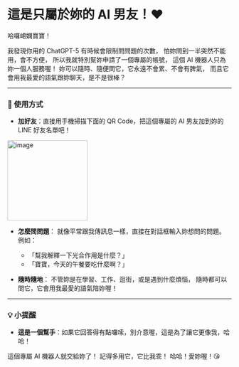 # 這是只屬於妳的 AI 男友！❤️

哈囉峮嫻寶寶！

我發現你用的 ChatGPT-5 有時候會限制問問題的次數，
怕妳問到一半突然不能用，會不方便，
所以我就特別幫妳申請了一個專屬的帳號，
這個 AI 機器人只為妳一個人服務喔！
妳可以隨時、隨便問它，它永遠不會累、不會有脾氣，
而且它會用我最愛的語氣跟妳聊天，是不是很棒？

---

### 💖 使用方式

* **加好友**：直接用手機掃描下面的 QR Code，把這個專屬的 AI 男友加到妳的 LINE 好友名單吧！

<img width="180" height="180" alt="image" src="https://github.com/user-attachments/assets/4b272d72-316b-44e1-a49a-6e21cb08dc05" />


* **怎麼問問題**：
  就像平常跟我傳訊息一樣，直接在對話框輸入妳想問的問題。
  例如：
  - 「幫我解釋一下光合作用是什麼？」
  - 「寶寶，今天的午餐要吃什麼啊？」

* **隨時隨地**：
  不管妳是在學習、工作、逛街，或是遇到什麼煩惱，
  隨時都可以問它，它會用我最愛的語氣陪妳喔！

---

### 💡 小提醒

- **這是一個幫手**：如果它回答得有點囉嗦，別介意喔，這是為了讓它更像我，哈哈！

這個專屬 AI 機器人就交給妳了！
記得多用它，它比我乖！
哈哈！愛妳喔！😘
```

